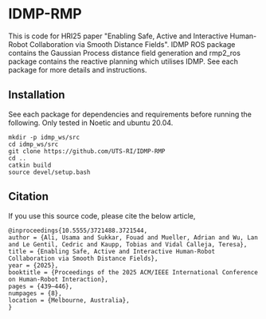 # IDMP-RMP

This is code for HRI25 paper "Enabling Safe, Active and Interactive Human-Robot
Collaboration via Smooth Distance Fields". IDMP ROS package contains the Gaussian Process distance field generation and rmp2_ros package contains the reactive planning which utilises IDMP. See each package for more details and instructions.

## Installation

See each package for dependencies and requirements before running the following. Only tested in Noetic and ubuntu 20.04.

```
mkdir -p idmp_ws/src
cd idmp_ws/src
git clone https://github.com/UTS-RI/IDMP-RMP
cd ..
catkin build
source devel/setup.bash
```

## Citation
If you use this source code, please cite the below article,

```
@inproceedings{10.5555/3721488.3721544,
author = {Ali, Usama and Sukkar, Fouad and Mueller, Adrian and Wu, Lan and Le Gentil, Cedric and Kaupp, Tobias and Vidal Calleja, Teresa},
title = {Enabling Safe, Active and Interactive Human-Robot Collaboration via Smooth Distance Fields},
year = {2025},
booktitle = {Proceedings of the 2025 ACM/IEEE International Conference on Human-Robot Interaction},
pages = {439–446},
numpages = {8},
location = {Melbourne, Australia},
}
```
